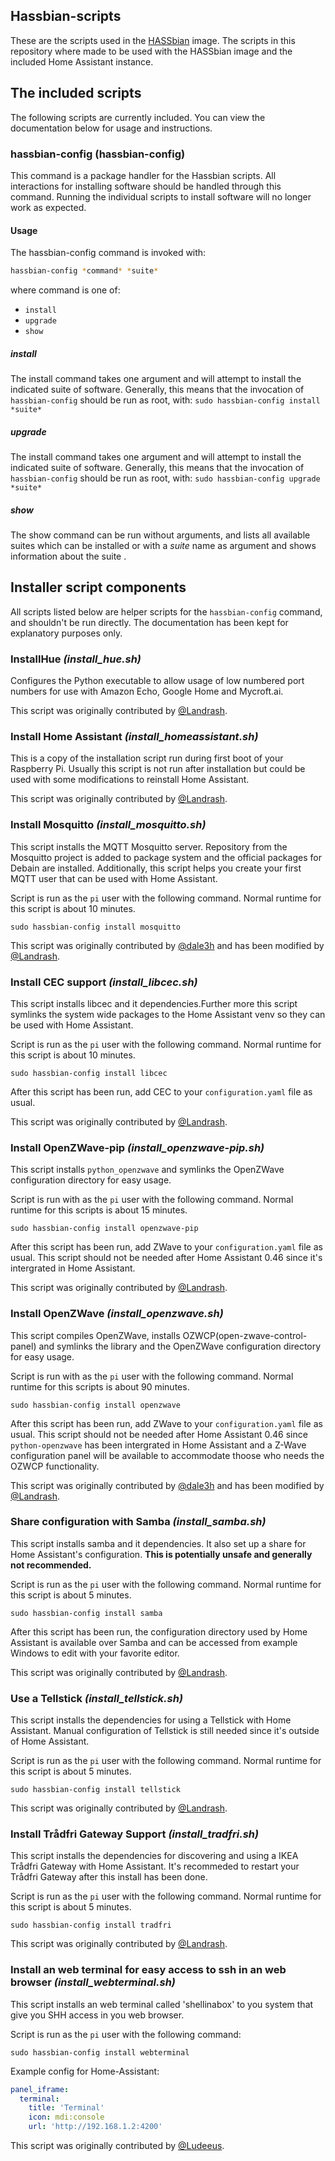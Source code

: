 ## Hassbian-scripts

These are the scripts used in the [HASSbian](https://github.com/home-assistant/pi-gen) image.
The scripts in this repository where made to be used with the HASSbian image and the included Home Assistant instance.  
  
## The included scripts
The following scripts are currently included. You can view the documentation below for usage and instructions.

### hassbian-config (hassbian-config)
This command is a package handler for the Hassbian scripts. All interactions for installing software should be handled through this command. Running the individual scripts to install software will no longer work as expected.

#### Usage
The hassbian-config command is invoked with:
```bash
hassbian-config *command* *suite*
```
where command is one of:
- `install`
- `upgrade`
- `show`

##### install
The install command takes one argument and will attempt to install the indicated suite of software.
Generally, this means that the invocation of `hassbian-config` should be run as root, with:
`sudo hassbian-config install *suite*`
##### upgrade
The install command takes one argument and will attempt to install the indicated suite of software.
Generally, this means that the invocation of `hassbian-config` should be run as root, with:
`sudo hassbian-config upgrade *suite*`
##### show
The show command can be run without arguments, and lists all available suites which can be installed or with a *suite* name as argument and shows information about the suite .

## Installer script components
All scripts listed below are helper scripts for the `hassbian-config` command, and shouldn't be run directly.  The documentation has been kept for explanatory purposes only.

### InstallHue *(install_hue.sh)*
Configures the Python executable to allow usage of low numbered port numbers for use with Amazon Echo, Google Home and Mycroft.ai.

This script was originally contributed by [@Landrash](https://github.com/landrash).


### Install Home Assistant *(install_homeassistant.sh)*
This is a copy of the installation script run during first boot of your Raspberry Pi.
Usually this script is not run after installation but could be used with some modifications to reinstall Home Assistant.

This script was originally contributed by [@Landrash](https://github.com/landrash).

### Install Mosquitto *(install_mosquitto.sh)*
This script installs the MQTT Mosquitto server. Repository from the Mosquitto project is added to package system and the official packages for Debain are installed.
Additionally, this script helps you create your first MQTT user that can be used with Home Assistant.


Script is run as the `pi` user with the following command. Normal runtime for this script is about 10 minutes.
```
sudo hassbian-config install mosquitto
```

This script was originally contributed by [@dale3h](https://github.com/dale3h) and has been modified by [@Landrash](https://github.com/Landrash).
  
### Install CEC support *(install_libcec.sh)*
This script installs libcec and it dependencies.Further more this script symlinks the system wide packages to the Home Assistant venv so they can be used with Home Assistant.

Script is run as the `pi` user with the following command. Normal runtime for this script is about 10 minutes.
```
sudo hassbian-config install libcec
```
After this script has been run, add CEC to your `configuration.yaml` file as usual.

This script was originally contributed by [@Landrash](https://github.com/Landrash).

### Install OpenZWave-pip *(install_openzwave-pip.sh)*
This script installs `python_openzwave` and symlinks the OpenZWave configuration directory for easy usage.

Script is run with as the `pi` user with the following command. Normal runtime for this scripts is about 15 minutes.
```
sudo hassbian-config install openzwave-pip
```
After this script has been run, add ZWave to your `configuration.yaml` file as usual.
This script should not be needed after Home Assistant 0.46 since it's intergrated in Home Assistant.

This script was originally contributed by [@Landrash](https://github.com/Landrash).

### Install OpenZWave *(install_openzwave.sh)*
This script compiles OpenZWave, installs OZWCP(open-zwave-control-panel) and symlinks the library and the OpenZWave configuration directory for easy usage.

Script is run with as the `pi` user with the following command. Normal runtime for this scripts is about 90 minutes.
```
sudo hassbian-config install openzwave
```
After this script has been run, add ZWave to your `configuration.yaml` file as usual.
This script should not be needed after Home Assistant 0.46 since `python-openzwave` has been intergrated in Home Assistant and a Z-Wave configuration panel will be available to accommodate thoose who needs the OZWCP functionality.

This script was originally contributed by [@dale3h](https://github.com/dale3h) and has been modified by [@Landrash](https://github.com/Landrash).

### Share configuration with Samba *(install_samba.sh)*
This script installs samba and it dependencies. It also set up a share for Home Assistant's configuration. **This is potentially unsafe and generally not recommended.**

Script is run as the `pi` user with the following command. Normal runtime for this script is about 5 minutes.
```
sudo hassbian-config install samba
```
After this script has been run, the configuration directory used by Home Assistant is available over Samba and can be accessed from example Windows to edit with your favorite editor.

This script was originally contributed by [@Landrash](https://github.com/Landrash).


### Use a Tellstick *(install_tellstick.sh)*
This script installs the dependencies for using a Tellstick with Home Assistant. Manual configuration of Tellstick is still needed since it's outside of Home Assistant.

Script is run as the `pi` user with the following command. Normal runtime for this script is about 5 minutes.
```
sudo hassbian-config install tellstick
```
This script was originally contributed by [@Landrash](https://github.com/Landrash).

### Install Trådfri Gateway Support *(install_tradfri.sh)*
This script installs the dependencies for discovering and using a IKEA Trådfri Gateway with Home Assistant. It's recommeded to restart your Trådfri Gateway after this install has been done.

Script is run as the `pi` user with the following command. Normal runtime for this script is about 5 minutes.
```
sudo hassbian-config install tradfri
```
This script was originally contributed by [@Landrash](https://github.com/Landrash).

### Install an web terminal for easy access to ssh in an web browser *(install_webterminal.sh)*
This script installs an web terminal called 'shellinabox' to you system that give you SHH access in you web browser.

Script is run as the `pi` user with the following command:
```
sudo hassbian-config install webterminal
```
Example config for Home-Assistant:
```yaml
panel_iframe:
  terminal:
    title: 'Terminal'
    icon: mdi:console
    url: 'http://192.168.1.2:4200'
```
This script was originally contributed by [@Ludeeus](https://github.com/Ludeeus).
